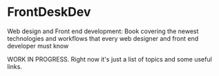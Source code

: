 FrontDeskDev
============

Web design and Front end development: Book covering the newest technologies and workflows that every web designer and front end developer must know

WORK IN PROGRESS. Right now it's just a list of topics and some useful links.
